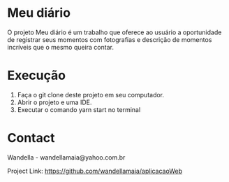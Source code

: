<h1>Meu diário</h1>
<p>O projeto Meu diário é um trabalho que oferece ao usuário a oportunidade de registrar seus momentos com fotografias e descrição de momentos incríveis que o mesmo queira contar.</p>

<h1>Execução</h1>
<ol>
  <li>Faça o git clone deste projeto em seu computador.</li>
  <li>Abrir o projeto e uma IDE.</li>
  <li>Executar o comando yarn start no terminal</li>
</ol>

<h1>Contact</h1>
<p>Wandella - wandellamaia@yahoo.com.br</p>

Project Link: https://github.com/wandellamaia/aplicacaoWeb
